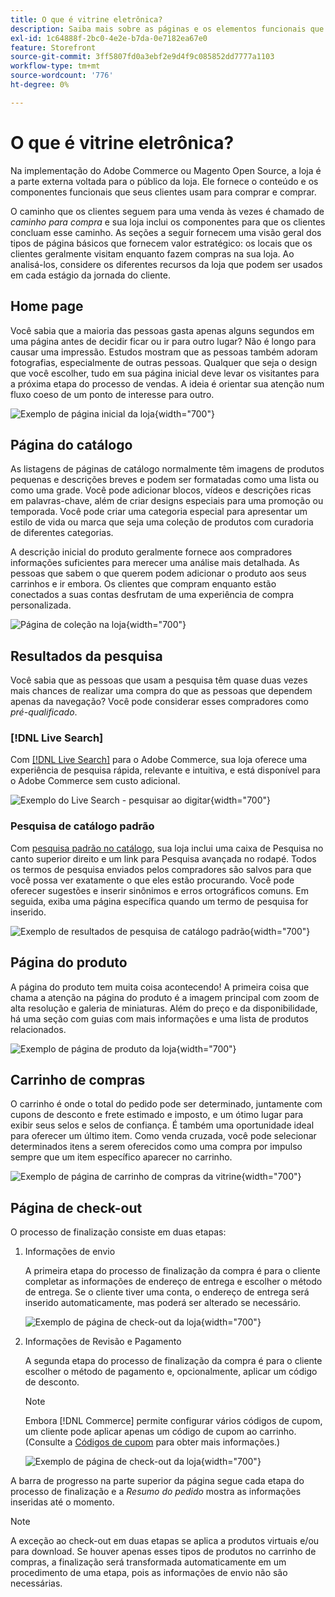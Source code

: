 ```yaml
---
title: O que é vitrine eletrônica?
description: Saiba mais sobre as páginas e os elementos funcionais que sua loja pode fornecer para respaldar a experiência de compra de seus clientes.
exl-id: 1c64888f-2bc0-4e2e-b7da-0e7182ea67e0
feature: Storefront
source-git-commit: 3ff5807fd0a3ebf2e9d4f9c085852dd7777a1103
workflow-type: tm+mt
source-wordcount: '776'
ht-degree: 0%

---
```


# O que é vitrine eletrônica?

Na implementação do Adobe Commerce ou Magento Open Source, a loja é a parte externa voltada para o público da loja. Ele fornece o conteúdo e os componentes funcionais que seus clientes usam para comprar e comprar.

O caminho que os clientes seguem para uma venda às vezes é chamado de _caminho para compra_ e sua loja inclui os componentes para que os clientes concluam esse caminho. As seções a seguir fornecem uma visão geral dos tipos de página básicos que fornecem valor estratégico: os locais que os clientes geralmente visitam enquanto fazem compras na sua loja. Ao analisá-los, considere os diferentes recursos da loja que podem ser usados em cada estágio da jornada do cliente.

## Home page

Você sabia que a maioria das pessoas gasta apenas alguns segundos em uma página antes de decidir ficar ou ir para outro lugar? Não é longo para causar uma impressão. Estudos mostram que as pessoas também adoram fotografias, especialmente de outras pessoas. Qualquer que seja o design que você escolher, tudo em sua página inicial deve levar os visitantes para a próxima etapa do processo de vendas. A ideia é orientar sua atenção num fluxo coeso de um ponto de interesse para outro.

![Exemplo de página inicial da loja](./assets/storefront-homepage-full.png){width="700"}

## Página do catálogo

As listagens de páginas de catálogo normalmente têm imagens de produtos pequenas e descrições breves e podem ser formatadas como uma lista ou como uma grade. Você pode adicionar blocos, vídeos e descrições ricas em palavras-chave, além de criar designs especiais para uma promoção ou temporada. Você pode criar uma categoria especial para apresentar um estilo de vida ou marca que seja uma coleção de produtos com curadoria de diferentes categorias.

A descrição inicial do produto geralmente fornece aos compradores informações suficientes para merecer uma análise mais detalhada. As pessoas que sabem o que querem podem adicionar o produto aos seus carrinhos e ir embora. Os clientes que compram enquanto estão conectados a suas contas desfrutam de uma experiência de compra personalizada.

![Página de coleção na loja](./assets/storefront-collection-page.png){width="700"}

## Resultados da pesquisa

Você sabia que as pessoas que usam a pesquisa têm quase duas vezes mais chances de realizar uma compra do que as pessoas que dependem apenas da navegação? Você pode considerar esses compradores como _pré-qualificado_.

### [!DNL Live Search]

Com [[!DNL Live Search]](https://experienceleague.adobe.com/docs/commerce-merchant-services/live-search/overview.html) para o Adobe Commerce, sua loja oferece uma experiência de pesquisa rápida, relevante e intuitiva, e está disponível para o Adobe Commerce sem custo adicional.

![Exemplo do Live Search - pesquisar ao digitar](./assets/storefront-search-as-you-type.png){width="700"}

### Pesquisa de catálogo padrão

Com [pesquisa padrão no catálogo](../catalog/search.md), sua loja inclui uma caixa de Pesquisa no canto superior direito e um link para Pesquisa avançada no rodapé. Todos os termos de pesquisa enviados pelos compradores são salvos para que você possa ver exatamente o que eles estão procurando. Você pode oferecer sugestões e inserir sinônimos e erros ortográficos comuns. Em seguida, exiba uma página específica quando um termo de pesquisa for inserido.

![Exemplo de resultados de pesquisa de catálogo padrão](./assets/storefront-search-results-page-full.png){width="700"}

## Página do produto

A página do produto tem muita coisa acontecendo! A primeira coisa que chama a atenção na página do produto é a imagem principal com zoom de alta resolução e galeria de miniaturas. Além do preço e da disponibilidade, há uma seção com guias com mais informações e uma lista de produtos relacionados.

![Exemplo de página de produto da loja](./assets/storefront-product-page-full-m.png){width="700"}

## Carrinho de compras

O carrinho é onde o total do pedido pode ser determinado, juntamente com cupons de desconto e frete estimado e imposto, e um ótimo lugar para exibir seus selos e selos de confiança. É também uma oportunidade ideal para oferecer um último item. Como venda cruzada, você pode selecionar determinados itens a serem oferecidos como uma compra por impulso sempre que um item específico aparecer no carrinho.

![Exemplo de página de carrinho de compras da vitrine](./assets/storefront-cart-full.png){width="700"}

## Página de check-out

O processo de finalização consiste em duas etapas:

1. Informações de envio

   A primeira etapa do processo de finalização da compra é para o cliente completar as informações de endereço de entrega e escolher o método de entrega. Se o cliente tiver uma conta, o endereço de entrega será inserido automaticamente, mas poderá ser alterado se necessário.

   ![Exemplo de página de check-out da loja](./assets/storefront-checkout-shipping-full.png){width="700"}

1. Informações de Revisão e Pagamento

   A segunda etapa do processo de finalização da compra é para o cliente escolher o método de pagamento e, opcionalmente, aplicar um código de desconto.

   >[!NOTE]
   >
   >Embora [!DNL Commerce] permite configurar vários códigos de cupom, um cliente pode aplicar apenas um código de cupom ao carrinho. (Consulte a [Códigos de cupom](../merchandising-promotions/price-rules-cart-coupon.md#coupon-codes) para obter mais informações.)

   ![Exemplo de página de check-out da loja](./assets/storefront-checkout-payment-full.png){width="700"}

A barra de progresso na parte superior da página segue cada etapa do processo de finalização e a _Resumo do pedido_ mostra as informações inseridas até o momento.

>[!NOTE]
>
>A exceção ao check-out em duas etapas se aplica a produtos virtuais e/ou para download. Se houver apenas esses tipos de produtos no carrinho de compras, a finalização será transformada automaticamente em um procedimento de uma etapa, pois as informações de envio não são necessárias.
